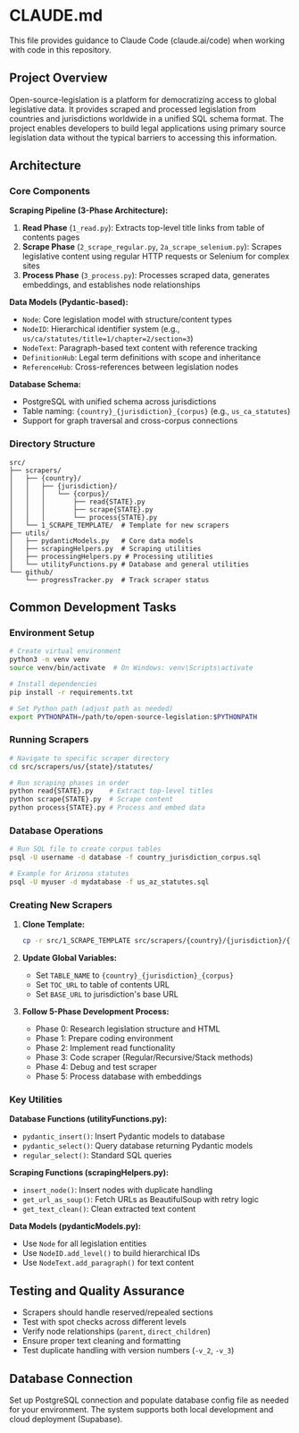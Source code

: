 # CLAUDE.md

This file provides guidance to Claude Code (claude.ai/code) when working with code in this repository.

## Project Overview

Open-source-legislation is a platform for democratizing access to global legislative data. It provides scraped and processed legislation from countries and jurisdictions worldwide in a unified SQL schema format. The project enables developers to build legal applications using primary source legislation data without the typical barriers to accessing this information.

## Architecture

### Core Components

**Scraping Pipeline (3-Phase Architecture):**
1. **Read Phase** (`1_read.py`): Extracts top-level title links from table of contents pages
2. **Scrape Phase** (`2_scrape_regular.py`, `2a_scrape_selenium.py`): Scrapes legislative content using regular HTTP requests or Selenium for complex sites
3. **Process Phase** (`3_process.py`): Processes scraped data, generates embeddings, and establishes node relationships

**Data Models (Pydantic-based):**
- `Node`: Core legislation model with structure/content types
- `NodeID`: Hierarchical identifier system (e.g., `us/ca/statutes/title=1/chapter=2/section=3`)
- `NodeText`: Paragraph-based text content with reference tracking
- `DefinitionHub`: Legal term definitions with scope and inheritance
- `ReferenceHub`: Cross-references between legislation nodes

**Database Schema:**
- PostgreSQL with unified schema across jurisdictions
- Table naming: `{country}_{jurisdiction}_{corpus}` (e.g., `us_ca_statutes`)
- Support for graph traversal and cross-corpus connections

### Directory Structure

```
src/
├── scrapers/
│   ├── {country}/
│   │   ├── {jurisdiction}/
│   │   │   └── {corpus}/
│   │   │       ├── read{STATE}.py
│   │   │       ├── scrape{STATE}.py
│   │   │       └── process{STATE}.py
│   └── 1_SCRAPE_TEMPLATE/  # Template for new scrapers
├── utils/
│   ├── pydanticModels.py   # Core data models
│   ├── scrapingHelpers.py  # Scraping utilities
│   ├── processingHelpers.py # Processing utilities
│   └── utilityFunctions.py # Database and general utilities
└── github/
    └── progressTracker.py  # Track scraper status
```

## Common Development Tasks

### Environment Setup
```bash
# Create virtual environment
python3 -m venv venv
source venv/bin/activate  # On Windows: venv\Scripts\activate

# Install dependencies
pip install -r requirements.txt

# Set Python path (adjust path as needed)
export PYTHONPATH=/path/to/open-source-legislation:$PYTHONPATH
```

### Running Scrapers
```bash
# Navigate to specific scraper directory
cd src/scrapers/us/{state}/statutes/

# Run scraping phases in order
python read{STATE}.py    # Extract top-level titles
python scrape{STATE}.py  # Scrape content
python process{STATE}.py # Process and embed data
```

### Database Operations
```bash
# Run SQL file to create corpus tables
psql -U username -d database -f country_jurisdiction_corpus.sql

# Example for Arizona statutes
psql -U myuser -d mydatabase -f us_az_statutes.sql
```

### Creating New Scrapers

1. **Clone Template:**
   ```bash
   cp -r src/1_SCRAPE_TEMPLATE src/scrapers/{country}/{jurisdiction}/{corpus}
   ```

2. **Update Global Variables:**
   - Set `TABLE_NAME` to `{country}_{jurisdiction}_{corpus}`
   - Set `TOC_URL` to table of contents URL
   - Set `BASE_URL` to jurisdiction's base URL

3. **Follow 5-Phase Development Process:**
   - Phase 0: Research legislation structure and HTML
   - Phase 1: Prepare coding environment
   - Phase 2: Implement read functionality
   - Phase 3: Code scraper (Regular/Recursive/Stack methods)
   - Phase 4: Debug and test scraper
   - Phase 5: Process database with embeddings

### Key Utilities

**Database Functions (utilityFunctions.py):**
- `pydantic_insert()`: Insert Pydantic models to database
- `pydantic_select()`: Query database returning Pydantic models
- `regular_select()`: Standard SQL queries

**Scraping Functions (scrapingHelpers.py):**
- `insert_node()`: Insert nodes with duplicate handling
- `get_url_as_soup()`: Fetch URLs as BeautifulSoup with retry logic
- `get_text_clean()`: Clean extracted text content

**Data Models (pydanticModels.py):**
- Use `Node` for all legislation entities
- Use `NodeID.add_level()` to build hierarchical IDs
- Use `NodeText.add_paragraph()` for text content

## Testing and Quality Assurance

- Scrapers should handle reserved/repealed sections
- Test with spot checks across different levels
- Verify node relationships (`parent`, `direct_children`)
- Ensure proper text cleaning and formatting
- Test duplicate handling with version numbers (`-v_2`, `-v_3`)

## Database Connection

Set up PostgreSQL connection and populate database config file as needed for your environment. The system supports both local development and cloud deployment (Supabase).


